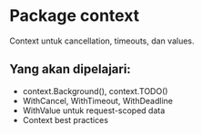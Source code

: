 # Package context
Context untuk cancellation, timeouts, dan values.

## Yang akan dipelajari:
- context.Background(), context.TODO()
- WithCancel, WithTimeout, WithDeadline
- WithValue untuk request-scoped data
- Context best practices
